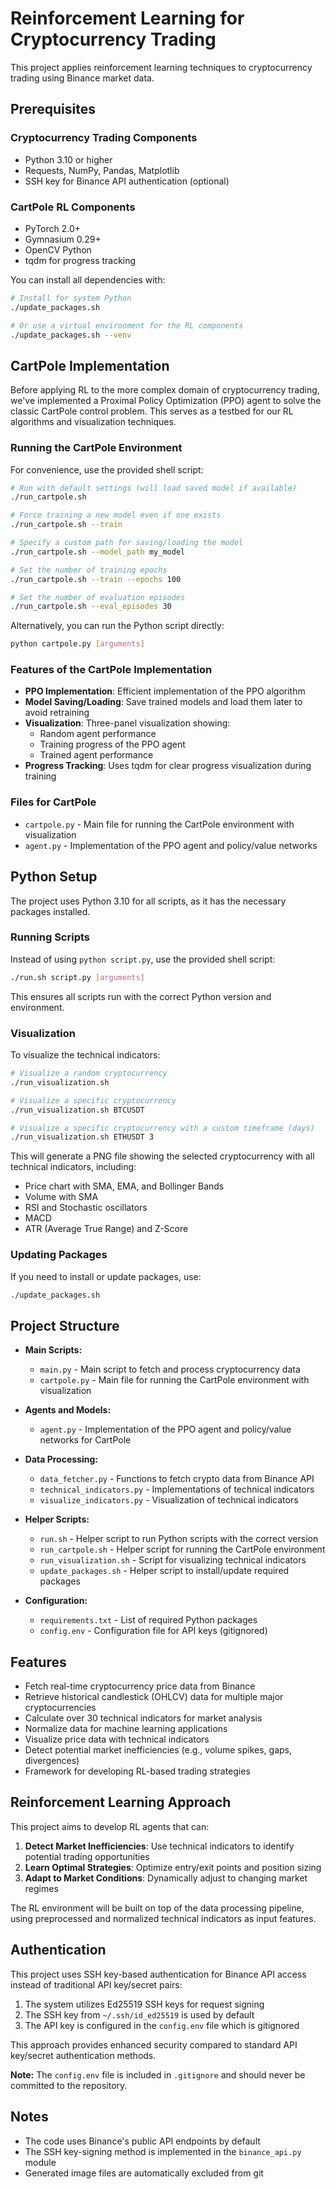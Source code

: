# Reinforcement Learning for Cryptocurrency Trading

This project applies reinforcement learning techniques to cryptocurrency trading using Binance market data.

## Prerequisites

### Cryptocurrency Trading Components

- Python 3.10 or higher
- Requests, NumPy, Pandas, Matplotlib
- SSH key for Binance API authentication (optional)

### CartPole RL Components

- PyTorch 2.0+
- Gymnasium 0.29+
- OpenCV Python
- tqdm for progress tracking

You can install all dependencies with:

```bash
# Install for system Python
./update_packages.sh

# Or use a virtual environment for the RL components
./update_packages.sh --venv
```

## CartPole Implementation

Before applying RL to the more complex domain of cryptocurrency trading, we've implemented a Proximal Policy Optimization (PPO) agent to solve the classic CartPole control problem. This serves as a testbed for our RL algorithms and visualization techniques.

### Running the CartPole Environment

For convenience, use the provided shell script:

```bash
# Run with default settings (will load saved model if available)
./run_cartpole.sh

# Force training a new model even if one exists
./run_cartpole.sh --train

# Specify a custom path for saving/loading the model
./run_cartpole.sh --model_path my_model

# Set the number of training epochs
./run_cartpole.sh --train --epochs 100

# Set the number of evaluation episodes
./run_cartpole.sh --eval_episodes 30
```

Alternatively, you can run the Python script directly:

```bash
python cartpole.py [arguments]
```

### Features of the CartPole Implementation

- **PPO Implementation**: Efficient implementation of the PPO algorithm
- **Model Saving/Loading**: Save trained models and load them later to avoid retraining
- **Visualization**: Three-panel visualization showing:
  - Random agent performance
  - Training progress of the PPO agent
  - Trained agent performance
- **Progress Tracking**: Uses tqdm for clear progress visualization during training

### Files for CartPole

- `cartpole.py` - Main file for running the CartPole environment with visualization
- `agent.py` - Implementation of the PPO agent and policy/value networks

## Python Setup

The project uses Python 3.10 for all scripts, as it has the necessary packages installed.

### Running Scripts

Instead of using `python script.py`, use the provided shell script:

```bash
./run.sh script.py [arguments]
```

This ensures all scripts run with the correct Python version and environment.

### Visualization

To visualize the technical indicators:

```bash
# Visualize a random cryptocurrency
./run_visualization.sh

# Visualize a specific cryptocurrency
./run_visualization.sh BTCUSDT

# Visualize a specific cryptocurrency with a custom timeframe (days)
./run_visualization.sh ETHUSDT 3
```

This will generate a PNG file showing the selected cryptocurrency with all technical indicators, including:

- Price chart with SMA, EMA, and Bollinger Bands
- Volume with SMA
- RSI and Stochastic oscillators
- MACD
- ATR (Average True Range) and Z-Score

### Updating Packages

If you need to install or update packages, use:

```bash
./update_packages.sh
```

## Project Structure

- **Main Scripts:**

  - `main.py` - Main script to fetch and process cryptocurrency data
  - `cartpole.py` - Main file for running the CartPole environment with visualization

- **Agents and Models:**

  - `agent.py` - Implementation of the PPO agent and policy/value networks for CartPole

- **Data Processing:**

  - `data_fetcher.py` - Functions to fetch crypto data from Binance API
  - `technical_indicators.py` - Implementations of technical indicators
  - `visualize_indicators.py` - Visualization of technical indicators

- **Helper Scripts:**

  - `run.sh` - Helper script to run Python scripts with the correct version
  - `run_cartpole.sh` - Helper script for running the CartPole environment
  - `run_visualization.sh` - Script for visualizing technical indicators
  - `update_packages.sh` - Helper script to install/update required packages

- **Configuration:**
  - `requirements.txt` - List of required Python packages
  - `config.env` - Configuration file for API keys (gitignored)

## Features

- Fetch real-time cryptocurrency price data from Binance
- Retrieve historical candlestick (OHLCV) data for multiple major cryptocurrencies
- Calculate over 30 technical indicators for market analysis
- Normalize data for machine learning applications
- Visualize price data with technical indicators
- Detect potential market inefficiencies (e.g., volume spikes, gaps, divergences)
- Framework for developing RL-based trading strategies

## Reinforcement Learning Approach

This project aims to develop RL agents that can:

1. **Detect Market Inefficiencies**: Use technical indicators to identify potential trading opportunities
2. **Learn Optimal Strategies**: Optimize entry/exit points and position sizing
3. **Adapt to Market Conditions**: Dynamically adjust to changing market regimes

The RL environment will be built on top of the data processing pipeline, using preprocessed and normalized technical indicators as input features.

## Authentication

This project uses SSH key-based authentication for Binance API access instead of traditional API key/secret pairs:

1. The system utilizes Ed25519 SSH keys for request signing
2. The SSH key from `~/.ssh/id_ed25519` is used by default
3. The API key is configured in the `config.env` file which is gitignored

This approach provides enhanced security compared to standard API key/secret authentication methods.

**Note:** The `config.env` file is included in `.gitignore` and should never be committed to the repository.

## Notes

- The code uses Binance's public API endpoints by default
- The SSH key-signing method is implemented in the `binance_api.py` module
- Generated image files are automatically excluded from git
